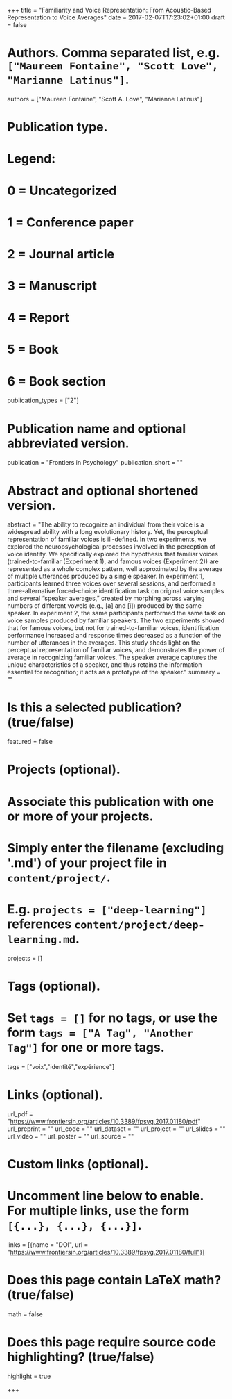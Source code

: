 +++
title = "Familiarity and Voice Representation: From Acoustic-Based Representation to Voice Averages"
date = 2017-02-07T17:23:02+01:00
draft = false

# Authors. Comma separated list, e.g. `["Maureen Fontaine", "Scott Love", "Marianne Latinus"]`.
authors = ["Maureen Fontaine", "Scott A. Love", "Marianne Latinus"]

# Publication type.
# Legend:
# 0 = Uncategorized
# 1 = Conference paper
# 2 = Journal article
# 3 = Manuscript
# 4 = Report
# 5 = Book
# 6 = Book section
publication_types = ["2"]

# Publication name and optional abbreviated version.
publication = "Frontiers in Psychology"
publication_short = ""

# Abstract and optional shortened version.
abstract = "The ability to recognize an individual from their voice is a widespread ability with a long evolutionary history. Yet, the perceptual representation of familiar voices is ill-defined. In two experiments, we explored the neuropsychological processes involved in the perception of voice identity. We specifically explored the hypothesis that familiar voices (trained-to-familiar (Experiment 1), and famous voices (Experiment 2)) are represented as a whole complex pattern, well approximated by the average of multiple utterances produced by a single speaker. In experiment 1, participants learned three voices over several sessions, and performed a three-alternative forced-choice identification task on original voice samples and several “speaker averages,” created by morphing across varying numbers of different vowels (e.g., [a] and [i]) produced by the same speaker. In experiment 2, the same participants performed the same task on voice samples produced by familiar speakers. The two experiments showed that for famous voices, but not for trained-to-familiar voices, identification performance increased and response times decreased as a function of the number of utterances in the averages. This study sheds light on the perceptual representation of familiar voices, and demonstrates the power of average in recognizing familiar voices. The speaker average captures the unique characteristics of a speaker, and thus retains the information essential for recognition; it acts as a prototype of the speaker."
summary = ""

# Is this a selected publication? (true/false)
featured = false

# Projects (optional).
#   Associate this publication with one or more of your projects.
#   Simply enter the filename (excluding '.md') of your project file in `content/project/`.
#   E.g. `projects = ["deep-learning"]` references `content/project/deep-learning.md`.
projects = []

# Tags (optional).
#   Set `tags = []` for no tags, or use the form `tags = ["A Tag", "Another Tag"]` for one or more tags.
tags = ["voix","identité","expérience"]

# Links (optional).
url_pdf = "https://www.frontiersin.org/articles/10.3389/fpsyg.2017.01180/pdf"
url_preprint = ""
url_code = ""
url_dataset = ""
url_project = ""
url_slides = ""
url_video = ""
url_poster = ""
url_source = ""

# Custom links (optional).
#   Uncomment line below to enable. For multiple links, use the form `[{...}, {...}, {...}]`.
links = [{name = "DOI", url = "https://www.frontiersin.org/articles/10.3389/fpsyg.2017.01180/full"}]

# Does this page contain LaTeX math? (true/false)
math = false

# Does this page require source code highlighting? (true/false)
highlight = true

+++
